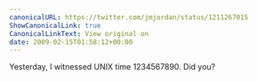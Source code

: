 ```yaml
---
canonicalURL: https://twitter.com/jmjordan/status/1211267015
ShowCanonicalLink: true
CanonicalLinkText: View original on
date: 2009-02-15T01:58:12+00:00
---
```

Yesterday, I witnessed UNIX time 1234567890. Did you?